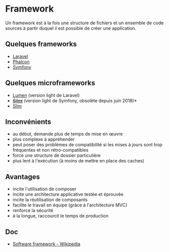 # Framework

Un framework est à la fois une structure de fichiers et un ensemble de code sources à partir duquel il est possible de créer une application.

## Quelques frameworks

- [Laravel](https://laravel.com/)
- [Phalcon](https://phalconphp.com/)
- [Symfony](http://symfony.com/)

## Quelques microframeworks

- [Lumen](https://lumen.laravel.com/) (version light de Laravel)
- <strike>[Silex](https://silex.symfony.com/)</strike> (version light de Symfony, obsolète depuis juin 2018)*
- [Slim](https://www.slimframework.com/)

## Inconvénients

- au début, demande plus de temps de mise en œuvre
- plus complexe à appréhender
- peut poser des problèmes de compatibilité si les mises à jours sont trop fréquentes et non rétro-compatibles
- force une structure de dossier particulière
- plus lent à l'exécution (à moins de mettre en place des caches)

## Avantages

- incite l'utilisation de composer
- incite une architecture applicative testée et éprouvée
- incite la réutilisation de composants
- facilite le travail en équipe (grâce à l'architecture MVC)
- renforce la sécurité
- à la longue, raccourcit le temps de production

## Doc

- [Software framework - Wikipedia](https://en.wikipedia.org/wiki/Software_framework)

